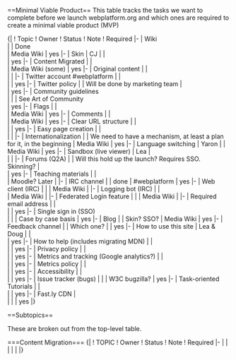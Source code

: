 ==Minimal Viable Product==
This table tracks the tasks we want to complete before we launch webplatform.org and which ones are required to create a minimal viable product (MVP) 

{|
! Topic
! Owner
! Status
! Note
! Required 
|-
| Wiki	
| 
| Done                                         
| Media Wiki
| yes
|-
| Skin
| CJ
| 
| 	
| yes
|-
| Content Migrated
| 
| 	
| Media Wiki (some) 
| yes
|-
| Original content
| 
| 	
| 
|
|-
| Twitter account #webplatform
| 
| 	
| 
| yes
|-
| Twitter policy 
| 
| Will be done by marketing team
| 	
| yes
|-
| Community guidelines	
| 
| 
| See Art of Community	
| yes
|-
| Flags
| 
| 	
| Media Wiki
| yes
|-
| Comments
| 
| 	
| Media Wiki
| yes
|-
| Clear URL structure
| 
| 	
| 
| yes
|-
| Easy page creation
| 
| 	
| 
| 
|-
| Internationalization
| 
| We need to have a mechanism, at least a plan for it, in the beginning
| Media Wiki
| yes
|-
| Language switching
| Yaron
| 
| Media Wiki
| yes
|-
| Sandbox (live viewer)
| Lea
| 	
| 
| 
|-
| Forums (Q2A)
| 
| Will this hold up the launch? Requires SSO. Skinning?
|  
| yes
|-
| Teaching materials
| 
| 	
| Moodle? Later
| 
|-
| IRC channel
| 
| done
| #webplatform
| yes
|-
| Web client (IRC)
| 
| 
| Media Wiki
| 
|-
| Logging bot (IRC)
| 
| 	
| Media Wiki
| 
|-
| Federated Login feature
| 
| 
| Media Wiki
| 
|-
| Required email address
| 
| 	
| 
| yes
|-
| Single sign in (SSO)	
| 
| 
| Case by case basis
| yes
|-
| Blog
| 
| Skin? SSO?
| Media Wiki
| yes
|-
| Feedback channel
| 
| Which one?
|
| yes
|-
| How to use this site
| Lea & Doug
| 
| 	
| yes
|-
| How to help (includes migrating MDN)
| 
| 	
| 
| yes
|-
| Privacy policy
| 
| 	
| 
| yes
|-
| Metrics and tracking (Google analytics?)
| 
| 	
| 
| yes
|-
| Metrics policy
| 
| 	
| 
| yes
|-
| Accessibility
| 
| 	
| 
| yes
|-
| Issue tracker (bugs)
| 
| 
| W3C bugzilla?
| yes
|-
| Task-oriented Tutorials
| 
| 	
| 
| yes
|-
| Fast.ly CDN
| 	
| 
| 
| yes
|}

==Subtopics==

These are broken out from the top-level table.

===Content Migration===
{|
! TOPIC
! Owner
! Status
! Note
! Required 
|-
|
|
|
|
|
|}